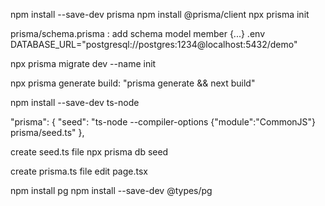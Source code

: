 npm install --save-dev prisma
npm install @prisma/client
npx prisma init

prisma/schema.prisma : add schema model member {...}
.env DATABASE_URL="postgresql://postgres:1234@localhost:5432/demo"

npx prisma migrate dev --name init

npx prisma generate
build: "prisma generate && next build"

npm install --save-dev ts-node

  "prisma": {
    "seed": "ts-node --compiler-options {\"module\":\"CommonJS\"} prisma/seed.ts"
  },

create seed.ts file
npx prisma db seed

create prisma.ts file
edit page.tsx


npm install pg
npm install --save-dev @types/pg

